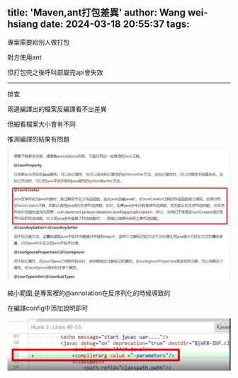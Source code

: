 title: 'Maven,ant打包差異'
author: Wang wei-hsiang
date: 2024-03-18 20:55:37
tags:
---
專案需要給別人做打包

對方使用ant

但打包完之後呼叫部屬完api會失效

---

排查

兩邊編譯出的檔案反編譯看不出差異

但細看檔案大小會有不同

推測編譯的結果有問題

![](./images/Maven-ant打包差異-1/1.png) <br>

縮小範圍,是專案裡的@annotation在反序列化的時候導致的

在編譯config中添加說明即可

![](./images/Maven-ant打包差異-1/2.jpg) <br>